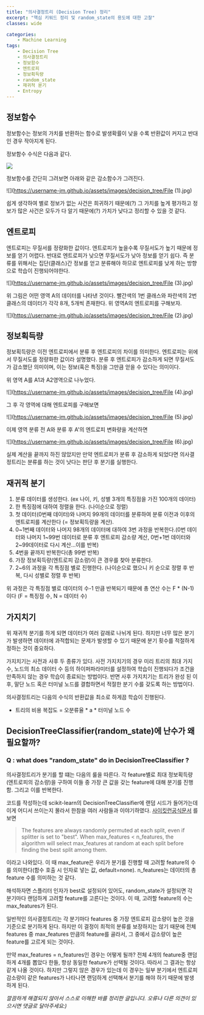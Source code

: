 ```yaml
---
title: "의사결정트리 (Decision Tree) 정리"
excerpt: "핵심 키워드 정리 및 random_state의 용도에 대한 고찰"
classes: wide

categories:
    - Machine Learning
tags:
    - Decision Tree
    - 의사결정트리
    - 정보함수
    - 엔트로피
    - 정보획득량
    - random_state
    - 재귀적 분기
    - Entropy
---
```


## 정보함수

정보함수는 정보의 가치를 반환하는 함수로 발생확률이 낮을 수록 반환값이 커지고 반대인 경우 작아지게 된다.

정보함수 수식은 다음과 같다.

![](https://username-jm.github.io/assets/images/decision_tree/File.jpg)

정보함수를 간단히 그려보면 아래와 같은 감소함수가 그려진다.

![](https://username-jm.github.io/assets/images/decision_tree/File (1).jpg)

쉽게 생각하여 별로 정보가 없는 사건은 희귀하기 때문에(?) 그 가치를 높게 평가하고 정보가 많은 사건은 모두가 다 알기 때문에(?) 가치가 낮다고 정리할 수 있을 것 같다. 




## 엔트로피

엔트로피는 무질서를 정량화한 값이다. 엔트로피가 높을수록 무질서도가 높기 때문에 정보를 얻기 어렵다. 반대로 엔트로피가 낮으면 무질서도가 낮아 정보를 얻기 쉽다. 즉 분류를 위해서는 집단(클래스)간 정보를 얻고 분류해야 하므로 엔트로피를 낮게 하는 방향으로 학습이 진행되어야한다. 

![](https://username-jm.github.io/assets/images/decision_tree/File (3).jpg)

위 그림은 어떤 영역 A의 데이터를 나타낸 것이다. 빨간색의 1번 클래스와 파란색의 2번 클래스의 데이터가 각각 8개, 5개씩 존재한다. 위 영역A의 엔트로피를 구해보자.

![](https://username-jm.github.io/assets/images/decision_tree/File (2).jpg)



## 정보획득량

정보획득량은 이전 엔트로피에서 분류 후 엔트로피의 차이를 의미한다. 엔트로피는 위에서 무질서도를 정량화한 값이라 설명했다. 분류 후 엔트로피가 감소하게 되면 무질서도가 감소했단 의미이며, 이는 정보(혹은 특징)을 그만큼 얻을 수 있다는 의미이다. 

위 영역 A를 A1과 A2영역으로 나누었다.

![](https://username-jm.github.io/assets/images/decision_tree/File (4).jpg)

그 후 각 영역에 대해 엔트로피를 구해보면

![](https://username-jm.github.io/assets/images/decision_tree/File (5).jpg)


이제 영역 분류 전 A와 분류 후 A'의 엔트로피 변화량을 계산하면

![](https://username-jm.github.io/assets/images/decision_tree/File (6).jpg)

실제 계산을 끝까지 하진 않았지만 만약 엔트로피가 분류 후 감소하게 되었다면 의사결정트리는 분류를 하는 것이 낫다는 판단 후 분기를 실행한다. 



## 재귀적 분기

1. 분류 데이터를 생성한다. (ex 나이, 키, 성별 3개의 특징점을 가진 100개의 데이터)
2. 한 특징점에 대하여 정렬을 한다. (나이순으로 정렬)
3. 첫 데이터(0번째 데이터)와 나머지 99개의 데이터를 분류하여 분류 이전과 이후의 엔트로피를 계산한다 (= 정보획득량을 계산).
4. 0~1번째 데이터와 나머지 98개의 데이터에 대하여 3번 과정을 반복한다.(0번 데이터와 나머지 1~99번 데이터로 분류 후 엔트로피 감소량 계산, 0번+1번 데이터와 2~99데이터로 다시 계산...이를 반복)
5. 4번을 끝까지 반복한다(총 99번 반복)
6. 가장 정보획득량(엔트로피 감소량)이 큰 경우를 찾아 분류한다.
7. 2~6의 과정을 각 특징점 별로 진행한다. (나이순으로 했으니 키 순으로 정렬 후 반복, 다시 성별로 정렬 후 반복)

위 과정은 각 특징점 별로 데이터의 수-1 만큼 반복되기 때문에 총 연산 수는 F * (N-1)이다 (F = 특징점 수, N = 데이터 수)



## 가지치기

위 재귀적 분기를 하게 되면 데이터가 여러 갈래로 나뉘게 된다. 하지만 너무 많은 분기가 발생하면 데이터에 과적합되는 문제가 발생할 수 있기 때문에 분기 횟수를 적절하게 정하는 것이 중요하다.

가지치기는 사전과 사후 두 종류가 있다. 사전 가지치기의 경우 미리 트리의 최대 가지 수, 노드의 최소 데이터 수 등의 하이퍼파라미터를 설정하여 학습이 진행되다가 조건을 만족하지 않는 경우 학습이 종료되는 방법이다. 반면 사후 가지치기는 트리가 완성 된 이후, 말단 노드 혹은 터미널 노드를 결합하면서 적절한 분기 수를 갖도록 하는 방법이다.

의사결정트리는 다음의 수식의 반환값을 최소로 하게끔 학습이 진행된다.
- 트리의 비용 복잡도 = 오분류율 * a * 터미널 노드 수



## DecisionTreeClassifier(random_state)에 난수가 왜 필요할까?
### Q : what does "random_state" do in DecisionTreeClassifier ?

의사결정트리가 분기를 할 떄는 다음의 룰을 따른다.
각 feature별로 최대 정보획득량(엔트로피의 감소량)을 구하여 이들 중 가장 큰 값을 갖는 feature에 대해 분기를 진행함. 그리고 이를 반복한다.

코드를 작성하는데 scikit-learn의 DecisionTreeClassifier에 랜덤 시드가 들어가는데 이게 어디서 쓰이는지 몰라서 한참을 여러 사람들과 이야기하였다.
[사이킷런공식문서](https://scikit-learn.org/stable/modules/generated/sklearn.tree.DecisionTreeClassifier.html) 를 보면

> The features are always randomly permuted at each split, even if splitter is set to "best". When max_features < n_features, the algorithm will select max_features at random at each split before finding the best split among them.

이라고 나와있다. 
이 때 max_feature은 우리가 분기를 진행할 때 고려할 feature의 수를 의미한다(함수 호출 시 인자로 넣는 값, default=none). n_features는 데이터의 총 feature 수를 의미하는 것 같다.

해석하자면 스플리터 인자가 best로 설정되어 있어도, random_state가 설정되면 각 분기마다 랜덤하게 고려할 feature를 고른다는 것이다. 이 때, 고려할 feature의 수는 max_features가 된다.

일반적인 의사결정트리는 각 분기마다 features 중 가장 엔트로피 감소량이 높은 것을 기준으로 분기하게 된다. 하지만 이 결정이 최적의 분류를 보장하지는 않기 때문에 전체 features 중 max_features 만큼의 feature를 골라서, 그 중에서 감소량이 높은 feature를 고르게 되는 것이다. 

만약 max_features = n_features인 경우는 어떻게 될까? 전체 4개의 feature중 랜덤하게 4개를 뽑았다 한들, 항상 동일한 feature가 선택될 것이다. 따라서 그 결과는 항상 같게 나올 것이다. 하지만 그렇지 않은 경우가 있는데 이 경우는 일부 분기에서 엔트로피 감소량이 같은 features가 나타나면 랜덤하게 선택해서 분기를 해야 하기 때문에 발생하게 된다.

*깔끔하게 해결되지 않아서 스스로 이해한 바를 정리한 글입니다. 오류나 다른 의견이 있으시면 댓글로 달아주세요:)*
